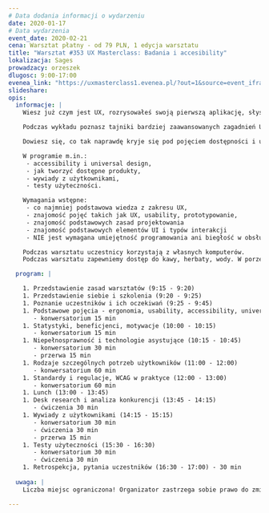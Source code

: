 ```yaml
---
# Data dodania informacji o wydarzeniu
date: 2020-01-17
# Data wydarzenia
event_date: 2020-02-21
cena: Warsztat płatny - od 79 PLN, 1 edycja warsztatu
title: "Warsztat #353 UX Masterclass: Badania i accesibility"
lokalizacja: Sages
prowadzacy: orzeszek
dlugosc: 9:00-17:00
evenea_link: "https://uxmasterclass1.evenea.pl/?out=1&source=event_iframe"
slideshare:
opis:
  informacje: |
    Wiesz już czym jest UX, rozrysowałeś swoją pierwszą aplikację, słyszałeś coś o user testach i jesteś gotowa/y wejść na wyższy poziom wtajemniczenia?

    Podczas wykładu poznasz tajniki bardziej zaawansowanych zagadnień UXowych - dowiesz się o dostępności (accessibility) oraz jak w praktyce przeprowadzać badania użytkowników.

    Dowiesz się, co tak naprawdę kryje się pod pojęciem dostępności i universal design, dlaczego to ważne i jak wykorzystać tę wiedzę w praktyce, jak przeprowadzić skuteczne user testy i wywiady z użytkownikami.

    W programie m.in.:
     - accessibility i universal design,
     - jak tworzyć dostępne produkty,
     - wywiady z użytkownikami,
     - testy użyteczności.

    Wymagania wstępne:
     - co najmniej podstawowa wiedza z zakresu UX,
     - znajomość pojęć takich jak UX, usability, prototypowanie, 
     - znajomość podstawowych zasad projektowania
     - znajomość podstawowych elementów UI i typów interakcji
     - NIE jest wymagana umiejętność programowania ani biegłość w obsłudze oprogramowania do prototypowania.

    Podczas warsztatu uczestnicy korzystają z własnych komputerów.
    Podczas warsztatu zapewniemy dostęp do kawy, herbaty, wody. W porze obiadowej zapewniamy pizzę w wersji mięsnej lub wegatariańskiej.

  program: |

    1. Przedstawienie zasad warsztatów (9:15 - 9:20)
    1. Przedstawienie siebie i szkolenia (9:20 - 9:25)
    1. Poznanie uczestników i ich oczekiwań (9:25 - 9:45)
    1. Podstawowe pojęcia - ergonomia, usability, accessibility, universal design, inclusive design (9:45 - 10:00) 
       - konwersatorium 15 min
    1. Statystyki, beneficjenci, motywacje (10:00 - 10:15)
       - konwersatorium 15 min
    1. Niepełnosprawność i technologie asystujące (10:15 - 10:45)
       - konwersatorium 30 min 
       - przerwa 15 min
    1. Rodzaje szczególnych potrzeb użytkowników (11:00 - 12:00)
       - konwersatorium 60 min
    1. Standardy i regulacje, WCAG w praktyce (12:00 - 13:00)
       - konwersatorium 60 min
    1. Lunch (13:00 - 13:45)
    1. Desk research i analiza konkurencji (13:45 - 14:15)
       - ćwiczenia 30 min
    1. Wywiady z użytkownikami (14:15 - 15:15)
       - konwersatorium 30 min 
       - ćwiczenia 30 min 
       - przerwa 15 min
    1. Testy użyteczności (15:30 - 16:30)
       - konwersatorium 30 min 
       - ćwiczenia 30 min
    1. Retrospekcja, pytania uczestników (16:30 - 17:00) - 30 min
    
  uwaga: |
    Liczba miejsc ograniczona! Organizator zastrzega sobie prawo do zmiany lokalizacji wydarzenia oraz jego odwołania w przypadku niezgłoszenia się minimalnej liczby uczestników.

---
```

